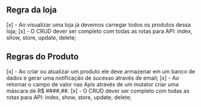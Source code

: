 

## Regra da loja
[x] - Ao visualizar uma loja já devemos carregar todos os produtos dessa loja;
[x] - O CRUD dever ser completo com todas as rotas para API: index, show, store, update, delete;

## Regras do Produto
[x] -  Ao criar ou atualizar um produto ele deve armazenar em um banco de dados e gerar
uma notificação de sucesso através de email;
[x] - Ao retornar o campo de valor nas Apis através de um mutator criar uma máscara de
   R$ ####,##.
[x] - O CRUD dever ser completo com todas as rotas para API: index, show, store,
   update, delete;
